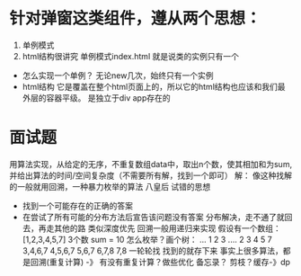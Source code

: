# 针对弹窗这类组件，遵从两个思想：
1. 单例模式
2. html结构很讲究
单例模式index.html
就是说类的实例只有一个

- 怎么实现一个单例？
无论new几次，始终只有一个实例
- html结构 
它是覆盖在整个html页面上的，所以它的html结构也应该和我们最外层的容器平级。
是独立于div app存在的
# 面试题
用算法实现，从给定的无序，不重复数组data中，取出n个数，使其相加和为sum,并给出算法的时间/空间复杂度（不需要所有解，找到一个即可）
解：
像这种找解的一般就用回溯，一种暴力枚举的算法 八皇后
试错的思想
- 找到一个可能存在的正确的答案
- 在尝试了所有可能的分布方法后宣告该问题没有答案
分布解决，走不通了就回去，再走其他的路 类似深度优先
回溯一般用递归来实现
假设有一个数组：[1,2,3,4,5,7] 3个数 sum = 10
怎么枚举？画个树：
                                ...
                    1                    2            3  ....
    2       3       4       5     7
3,4,6,7   4,5,6,7  5,6,7  6,7,8  7,8
一轮轮找 找到的就存下来
事实上很多算法，都是回溯(重复计算) -》 有没有重复计算？做些优化 备忘录？ 剪枝？缓存-》dp


